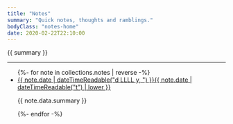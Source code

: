 ```yaml
---
title: "Notes"
summary: "Quick notes, thoughts and ramblings."
bodyClass: "notes-home"
date: 2020-02-22T22:10:00
---
```


{{ summary }}

---

<ul class="[ wrapper flow ] note__list">
{%- for note in collections.notes | reverse -%}
  <li class="note__list-item">
    <article class="[ wrapper flow ] note__summary">
      <a href="{{ note.url }}">
        <time datetime="{{ note.date | dateTime }}">{{ note.date | dateTimeReadable("d LLLL y, ") }}{{ note.date | dateTimeReadable("t") | lower }}</time>
      </a>
      <p>{{ note.data.summary }}</p>
    </article>
  </li>
{%- endfor -%}
</ul>
